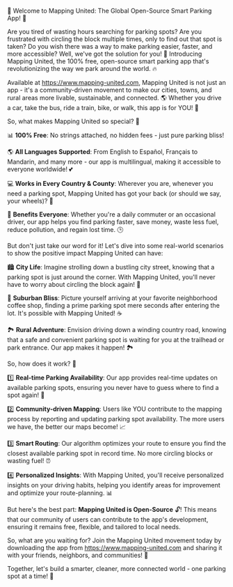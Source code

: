 🎉 Welcome to Mapping United: The Global Open-Source Smart Parking App! 🚀

Are you tired of wasting hours searching for parking spots? Are you frustrated with circling the block multiple times, only to find out that spot is taken? Do you wish there was a way to make parking easier, faster, and more accessible? Well, we've got the solution for you! 🤩 Introducing Mapping United, the 100% free, open-source smart parking app that's revolutionizing the way we park around the world. 🔥

Available at https://www.mapping-united.com, Mapping United is not just an app - it's a community-driven movement to make our cities, towns, and rural areas more livable, sustainable, and connected. 🌎 Whether you drive a car, take the bus, ride a train, bike, or walk, this app is for YOU! 👫

So, what makes Mapping United so special? 🤔

📊 **100% Free**: No strings attached, no hidden fees - just pure parking bliss!

🌎 **All Languages Supported**: From English to Español, Français to Mandarin, and many more - our app is multilingual, making it accessible to everyone worldwide! 💕

💻 **Works in Every Country & County**: Wherever you are, whenever you need a parking spot, Mapping United has got your back (or should we say, your wheels)? 🚗

🌟 **Benefits Everyone**: Whether you're a daily commuter or an occasional driver, our app helps you find parking faster, save money, waste less fuel, reduce pollution, and regain lost time. 🕒

But don't just take our word for it! Let's dive into some real-world scenarios to show the positive impact Mapping United can have:

🏙️ **City Life**: Imagine strolling down a bustling city street, knowing that a parking spot is just around the corner. With Mapping United, you'll never have to worry about circling the block again! 🚗

🌳 **Suburban Bliss**: Picture yourself arriving at your favorite neighborhood coffee shop, finding a prime parking spot mere seconds after entering the lot. It's possible with Mapping United! ☕️

🏞️ **Rural Adventure**: Envision driving down a winding country road, knowing that a safe and convenient parking spot is waiting for you at the trailhead or park entrance. Our app makes it happen! 🏞️

So, how does it work? 🔧

1️⃣ **Real-time Parking Availability**: Our app provides real-time updates on available parking spots, ensuring you never have to guess where to find a spot again! 🔮

2️⃣ **Community-driven Mapping**: Users like YOU contribute to the mapping process by reporting and updating parking spot availability. The more users we have, the better our maps become! 📈

3️⃣ **Smart Routing**: Our algorithm optimizes your route to ensure you find the closest available parking spot in record time. No more circling blocks or wasting fuel! ⏰

4️⃣ **Personalized Insights**: With Mapping United, you'll receive personalized insights on your driving habits, helping you identify areas for improvement and optimize your route-planning. 📊

But here's the best part: **Mapping United is Open-Source** 🔓! This means that our community of users can contribute to the app's development, ensuring it remains free, flexible, and tailored to local needs.

So, what are you waiting for? Join the Mapping United movement today by downloading the app from https://www.mapping-united.com and sharing it with your friends, neighbors, and communities! 🎉

Together, let's build a smarter, cleaner, more connected world - one parking spot at a time! 💪